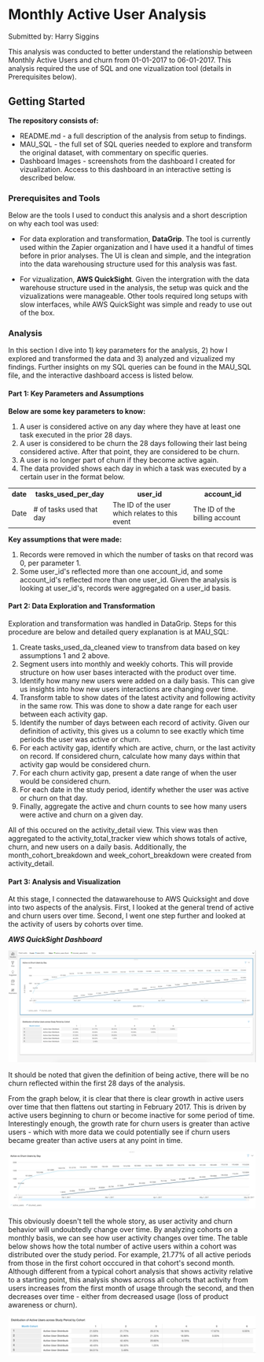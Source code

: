# Monthly Active User Analysis
Submitted by: Harry Siggins

This analysis was conducted to better understand the relationship between Monthly Active Users and churn from 01-01-2017 to 06-01-2017. This analysis required the use of SQL and one vizualization tool (details in Prerequisites below).

## Getting Started

**The repository consists of:**

- README.md - a full description of the analysis from setup to findings.
- MAU_SQL - the full set of SQL queries needed to explore and transform the original dataset, with commentary on specific queries.
- Dashboard Images - screenshots from the dashboard I created for vizualization. Access to this dashboard in an interactive setting is described below.

### Prerequisites and Tools

Below are the tools I used to conduct this analysis and a short description on why each tool was used:

- For data exploration and transformation, **DataGrip**. The tool is currently used within the Zapier organization and I have used it a handful of times before in prior analyses. The UI is clean and simple, and the integration into the data warehousing structure used for this analysis was fast.

- For vizualization, **AWS QuickSight**. Given the intergration with the data warehouse structure used in the analysis, the setup was quick and the vizualizations were manageable. Other tools required long setups with slow interfaces, while AWS QuickSight was simple and ready to use out of the box.

### Analysis

In this section I dive into 1) key parameters for the analysis, 2) how I explored and transformed the data and 3) analyzed and vizualized my findings. Further insights on my SQL queries can be found in the MAU_SQL file, and the interactive dashboard access is listed below.

#### Part 1: Key Parameters and Assumptions

**Below are some key parameters to know:**

1. A user is considered active on any day where they have at least one task executed in the prior 28 days.
2. A user is considered to be churn the 28 days following their last being considered active. After that point, they are considered to be churn.
3. A user is no longer part of churn if they become active again.
4. The data provided shows each day in which a task was executed by a certain user in the format below.

<table>
  <tr>
    <th>date</th>
    <th>tasks_used_per_day</th>
    <th>user_id</th>
    <th>account_id</th>
  </tr>
  <tr>
    <td>Date</td>
    <td># of tasks used that day</td>
    <td>The ID of the user which relates to this event</td>
    <td>The ID of the billing account</td>
  </tr>
</table>

**Key assumptions that were made:**

1. Records were removed in which the number of tasks on that record was 0, per parameter 1.
2. Some user_id's reflected more than one account_id, and some account_id's reflected more than one user_id. Given the analysis is looking at user_id's, records were aggregated on a user_id basis.

#### Part 2: Data Exploration and Transformation

Exploration and transformation was handled in DataGrip. Steps for this procedure are below and detailed query explanation is at MAU_SQL:

1. Create tasks_used_da_cleaned view to transfrom data based on key assumptions 1 and 2 above.
2. Segment users into monthly and weekly cohorts. This will provide structure on how user bases interacted with the product over time.
3. Identify how many new users were added on a daily basis. This can give us insights into how new users interactions are changing over time.
4. Transform table to show dates of the latest activity and following activity in the same row. This was done to show a date range for each user between each activity gap.
5. Identify the number of days between each record of activity. Given our definition of activity, this gives us a column to see exactly which time periods the user was active or churn.
5. For each activity gap, identify which are active, churn, or the last activity on record. If considered churn, calculate how many days within that activity gap would be considered churn.
6. For each churn activity gap, present a date range of when the user would be considered churn.
7. For each date in the study period, identify whether the user was active or churn on that day.
8. Finally, aggregate the active and churn counts to see how many users were active and churn on a given day.

All of this occured on the activity_detail view. This view was then aggregated to the activity_total_tracker view which shows totals of active, churn, and new users on a daily basis. Additionally, the month_cohort_breakdown and week_cohort_breakdown were created from activity_detail.

#### Part 3: Analysis and Visualization

At this stage, I connected the datawarehouse to AWS Quicksight and dove into two aspects of the analysis. First, I looked at the general trend of active and churn users over time. Second, I went one step further and looked at the activity of users by cohorts over time.

***AWS QuickSight Dashboard***

![alt text](https://github.com/harrysiggins/zapier/blob/master/DashboardImages/Dashboard_Whole.png)

It should be noted that given the definition of being active, there will be no churn reflected within the first 28 days of the analysis.

From the graph below, it is clear that there is clear growth in active users over time that then flattens out starting in February 2017. This is driven by active users beginning to churn or become inactive for some period of time. Interestingly enough, the growth rate for churn users is greater than active users - which with more data we could potentially see if churn users became greater than active users at any point in time. 

![alt text](https://github.com/harrysiggins/zapier/blob/master/DashboardImages/Active%20vs%20Churn.png)

This obviously doesn't tell the whole story, as user activity and churn behavior will undoubtedly change over time. By analyzing cohorts on a monthly basis, we can see how user activity changes over time. The table below shows how the total number of active users within a cohort was distributed over the study period. For example, 21.77% of all active periods from those in the first cohort occcured in that cohort's second month. Although different from a typical cohort analysis that shows activity relative to a starting point, this analysis shows across all cohorts that activity from users increases from the first month of usage through the second, and then decreases over time - either from decreased usage (loss of product awareness or churn).

![alt text](https://github.com/harrysiggins/zapier/blob/master/DashboardImages/Cohort.png)







